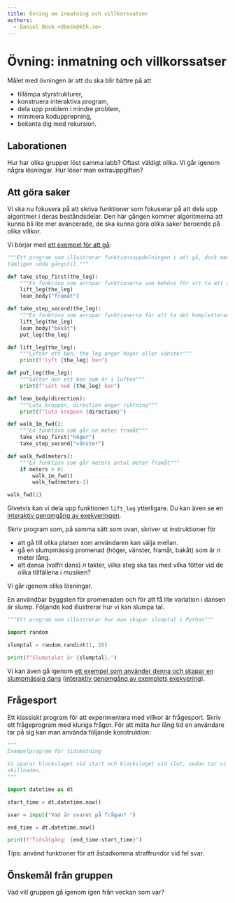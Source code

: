 ```yaml
---
title: Övning om inmatning och villkorssatser
authors:
  - Daniel Bosk <dbosk@kth.se>
---
```

# Övning: inmatning och villkorssatser

Målet med övningen är att du ska blir bättre på att

  - tillämpa styrstrukturer,
  - konstruera interaktiva program,
  - dela upp problem i mindre problem,
  - minimera kodupprepning,
  - bekanta dig med rekursion.


## Laborationen

Hur har olika grupper löst samma labb? Oftast väldigt olika. Vi går igenom 
några lösningar. Hur löser man extrauppgiften?


## Att göra saker

Vi ska nu fokusera på att skriva funktioner som fokuserar på att dela upp 
algoritmer i deras beståndsdelar. Den här gången kommer algoritmerna att kunna 
bli lite mer avancerade, de ska kunna göra olika saker beroende på olika 
villkor.

Vi börjar med [ett exempel för att gå][walk]:
```python
"""Ett program som illustrerar funktionsuppdelningen i att gå, dock med en 
tämligen udda gångstil."""

def take_step_first(the_leg):
    """En funktion som anropar funktionerna som behövs för att ta ett steg"""
    lift_leg(the_leg)
    lean_body("framåt")

def take_step_second(the_leg):
    """En funktion som anropar funktionerna för att ta det kompletterande steget"""
    lift_leg(the_leg)
    lean_body("bakåt")
    put_leg(the_leg)

def lift_leg(the_leg):
    """Lyfter ett ben, the_leg anger höger eller vänster"""
    print(f"lyft {the_leg} ben")

def put_leg(the_leg):
    """Sätter ner ett ben som är i luften"""
    print(f"sätt ned {the_leg} ben")

def lean_body(direction):
    """Luta kroppen, direction anger riktning"""
    print(f"luta kroppen {direction}")

def walk_1m_fwd():
    """En funktion som går en meter framåt"""
    take_step_first("höger")
    take_step_second("vänster")

def walk_fwd(meters):
    """En funktion som går meters antal meter framåt"""
    if meters > 0:
        walk_1m_fwd()
        walk_fwd(meters-1)

walk_fwd(2)
```
Givetvis kan vi dela upp funktionen `lift_leg` ytterligare. Du kan även se en 
[interaktiv genomgång av exekveringen][walk-tutor].

[walk]: https://github.com/dbosk/intropy/blob/master/modules/conditionals/walk.py
[walk-tutor]: https://pythontutor.com/visualize.html#code=%22%22%22Ett%20program%20som%20illustrerar%20funktionsuppdelningen%20i%20att%20g%C3%A5,%20dock%20med%20en%20%0At%C3%A4mligen%20udda%20g%C3%A5ngstil.%22%22%22%0A%0Adef%20take_step_first%28the_leg%29%3A%0A%20%20%20%20%22%22%22En%20funktion%20som%20anropar%20funktionerna%20som%20beh%C3%B6vs%20f%C3%B6r%20att%20ta%20ett%20steg%22%22%22%0A%20%20%20%20lift_leg%28the_leg%29%0A%20%20%20%20lean_body%28%22fram%C3%A5t%22%29%0A%0Adef%20take_step_second%28the_leg%29%3A%0A%20%20%20%20%22%22%22En%20funktion%20som%20anropar%20funktionerna%20f%C3%B6r%20att%20ta%20det%20kompletterande%20steget%22%22%22%0A%20%20%20%20lift_leg%28the_leg%29%0A%20%20%20%20lean_body%28%22bak%C3%A5t%22%29%0A%20%20%20%20put_leg%28the_leg%29%0A%0Adef%20lift_leg%28the_leg%29%3A%0A%20%20%20%20%22%22%22Lyfter%20ett%20ben,%20the_leg%20anger%20h%C3%B6ger%20eller%20v%C3%A4nster%22%22%22%0A%20%20%20%20print%28f%22lyft%20%7Bthe_leg%7D%20ben%22%29%0A%0Adef%20put_leg%28the_leg%29%3A%0A%20%20%20%20%22%22%22S%C3%A4tter%20ner%20ett%20ben%20som%20%C3%A4r%20i%20luften%22%22%22%0A%20%20%20%20print%28f%22s%C3%A4tt%20ned%20%7Bthe_leg%7D%20ben%22%29%0A%0Adef%20lean_body%28direction%29%3A%0A%20%20%20%20%22%22%22Luta%20kroppen,%20direction%20anger%20riktning%22%22%22%0A%20%20%20%20print%28f%22luta%20kroppen%20%7Bdirection%7D%22%29%0A%0Adef%20walk_1m_fwd%28%29%3A%0A%20%20%20%20%22%22%22En%20funktion%20som%20g%C3%A5r%20en%20meter%20fram%C3%A5t%22%22%22%0A%20%20%20%20take_step_first%28%22h%C3%B6ger%22%29%0A%20%20%20%20take_step_second%28%22v%C3%A4nster%22%29%0A%0Adef%20walk_fwd%28meters%29%3A%0A%20%20%20%20%22%22%22En%20funktion%20som%20g%C3%A5r%20meters%20antal%20meter%20fram%C3%A5t%22%22%22%0A%20%20%20%20if%20meters%20%3E%200%3A%0A%20%20%20%20%20%20%20%20walk_1m_fwd%28%29%0A%20%20%20%20%20%20%20%20walk_fwd%28meters-1%29%0A%0Awalk_fwd%282%29&cumulative=false&curInstr=0&heapPrimitives=nevernest&mode=display&origin=opt-frontend.js&py=3&rawInputLstJSON=%5B%5D&textReferences=false

Skriv program som, på samma sätt som ovan, skriver ut instruktioner för

  - att gå till olika platser som användaren kan välja mellan.
  - gå en slumpmässig promenad (höger, vänster, framåt, bakåt) som är $n$ meter 
    lång.
  - att dansa (valfri dans) $n$ takter, vilka steg ska tas med vilka fötter vid 
    de olika tillfällena i musiken?

Vi går igenom olika lösningar.

En användbar byggsten för promenaden och för att få lite variation i dansen är 
slump. Följande kod illustrerar hur vi kan slumpa tal.
```python
"""Ett program som illustrerar hur man skapar slumptal i Python"""

import random

slumptal = random.randint(1, 10)

print(f"Slumptalet är {slumptal}.")
```
Vi kan även gå igenom [ett exempel som använder denna och skapar en slumpmässig 
dans][random-dance] ([interaktiv genomgång av exemplets exekvering][dance-tutor]).

[random-dance]: https://github.com/dbosk/intropy/blob/master/modules/conditionals/dance.py
[dance-tutor]: https://pythontutor.com/visualize.html#code=%22%22%22Ett%20exempelprogram%20som%20%22dansar%22%20ett%20antal%20steg%0A%0AFunktionen%20dansa%28n%29%20dansar%20tills%20att%20n%20%3D%200.%20S%C3%A5%20dansa%285%29%20kommer%20att%20dansa%20fem%20%0Atakter%20i%20dansen,%20exempelvis%20ta%20fem%20steg,%20tills%20att%20%22takterna%20%C3%A4r%20slut%22.%0A%0ADet%20%C3%A4r%20som%20en%20automat%20eller%20Turingmaskin,%20om%20man%20s%C3%A5%20vill.%22%22%22%0A%0Aimport%20random%0A%0Adef%20flytta_fot%28n,%20fot,%20riktning%29%3A%0A%20%20%20%20%22%22%22Flyttar%20foten%20fot%20i%20riktningen%20riktning,%20returnerar%20n-1%20%28steg%20tar%20en%20%0A%20%20%20%20takt%29%22%22%22%0A%20%20%20%20print%28f%22%7Bfot%7D%20fot%20%7Briktning%7D%22%29%0A%20%20%20%20return%20n-1%0A%0Adef%20slumpa_fot%28%29%3A%0A%20%20%20%20%22%22%22Returnerar%20%22h%C3%B6ger%22%20eller%20%22v%C3%A4nter%22.%22%22%22%0A%20%20%20%20if%20random.randint%280,%201%29%20%3D%3D%200%3A%0A%20%20%20%20%20%20%20%20return%20%22h%C3%B6ger%22%0A%20%20%20%20else%3A%0A%20%20%20%20%20%20%20%20return%20%22v%C3%A4nster%22%0A%0Adef%20slumpa_riktning%28%29%3A%0A%20%20%20%20%22%22%22Returnerar%20en%20riktning%22%22%22%0A%20%20%20%20slumptal%20%3D%20random.randint%280,%204%29%0A%20%20%20%20if%20slumptal%20%3C%201%3A%0A%20%20%20%20%20%20%20%20return%20%22fram%C3%A5t%22%0A%20%20%20%20elif%20slumptal%20%3C%202%3A%0A%20%20%20%20%20%20%20%20return%20%22bak%C3%A5t%22%0A%20%20%20%20elif%20slumptal%20%3C%203%3A%0A%20%20%20%20%20%20%20%20return%20%22h%C3%B6ger%22%0A%20%20%20%20else%3A%0A%20%20%20%20%20%20%20%20return%20%22v%C3%A4nster%22%0A%0Adef%20snurra%28n%29%3A%0A%20%20%20%20%22%22%22Snurrar%20i%20dansen,%20returnerar%20n-2%20%28snurr%20tar%20tv%C3%A5%20takter%29%22%22%22%0A%20%20%20%20print%28%22Snurra!%22%29%0A%20%20%20%20return%20n-2%0A%0Adef%20dansa%28n%29%3A%0A%20%20%20%20%22%22%22Tar%20stegen%20f%C3%B6r%20n%20takter%20i%20dansen%22%22%22%0A%20%20%20%20if%20n%20%3C%3D%200%3A%0A%20%20%20%20%20%20%20%20return%0A%0A%20%20%20%20slump%20%3D%20random.randint%280,%201%29%0A%0A%20%20%20%20if%20slump%20%3C%201%3A%0A%20%20%20%20%20%20%20%20new_n%20%3D%20flytta_fot%28n,%20slumpa_fot%28%29,%20slumpa_riktning%28%29%29%0A%20%20%20%20else%3A%0A%20%20%20%20%20%20%20%20new_n%20%3D%20snurra%28n%29%0A%0A%20%20%20%20dansa%28new_n%29%0A%0Adansa%285%29%0A&cumulative=false&curInstr=0&heapPrimitives=nevernest&mode=display&origin=opt-frontend.js&py=3&rawInputLstJSON=%5B%5D&textReferences=false


## Frågesport

Ett klassiskt program för att experimentera med villkor är frågesport. Skriv 
ett frågeprogram med kluriga frågor. För att mäta hur lång tid en användare tar 
på sig kan man använda följande konstruktion:
```python
"""
Exempelprogram för tidsmätning

Vi sparar klockslaget vid start och klockslaget vid slut, sedan tar vi 
skillnaden.
"""

import datetime as dt

start_time = dt.datetime.now()

svar = input("Vad är svaret på frågan? ")

end_time = dt.datetime.now()

print(f"Tidsåtgång: {end_time-start_time}")
```

Tips: använd funktioner för att åstadkomma straffrundor vid fel svar.


## Önskemål från gruppen

Vad vill gruppen gå igenom igen från veckan som var?
